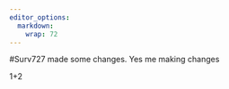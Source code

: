 ```yaml
---
editor_options: 
  markdown: 
    wrap: 72
---
```


#Surv727 made some changes. Yes me making changes

1+2

